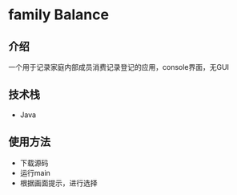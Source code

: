 # family Balance
## 介绍
一个用于记录家庭内部成员消费记录登记的应用，console界面，无GUI

## 技术栈
- Java

## 使用方法
- 下载源码
- 运行main
- 根据画面提示，进行选择

